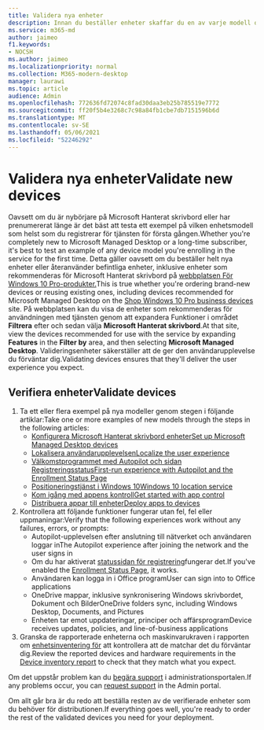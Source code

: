 ```yaml
---
title: Validera nya enheter
description: Innan du beställer enheter skaffar du en av varje modell och testar den
ms.service: m365-md
author: jaimeo
f1.keywords:
- NOCSH
ms.author: jaimeo
ms.localizationpriority: normal
ms.collection: M365-modern-desktop
manager: laurawi
ms.topic: article
audience: Admin
ms.openlocfilehash: 772636fd72074c8fad30daa3eb25b785519e7772
ms.sourcegitcommit: ff20f5b4e3268c7c98a84fb1cbe7db7151596b6d
ms.translationtype: MT
ms.contentlocale: sv-SE
ms.lasthandoff: 05/06/2021
ms.locfileid: "52246292"
---
```

# <a name="validate-new-devices"></a><span data-ttu-id="a9fae-103">Validera nya enheter</span><span class="sxs-lookup"><span data-stu-id="a9fae-103">Validate new devices</span></span>

<span data-ttu-id="a9fae-104">Oavsett om du är nybörjare på Microsoft Hanterat skrivbord eller har prenumererat länge är det bäst att testa ett exempel på vilken enhetsmodell som helst som du registrerar för tjänsten för första gången.</span><span class="sxs-lookup"><span data-stu-id="a9fae-104">Whether you're completely new to Microsoft Managed Desktop or a long-time subscriber, it's best to test an example of any device model you're enrolling in the service for the first time.</span></span> <span data-ttu-id="a9fae-105">Detta gäller oavsett om du beställer helt nya enheter eller återanvänder befintliga enheter, inklusive enheter som rekommenderas för Microsoft Hanterat skrivbord på [webbplatsen För Windows 10 Pro-produkter.](https://www.microsoft.com/windowsforbusiness/view-all-devices)</span><span class="sxs-lookup"><span data-stu-id="a9fae-105">This is true whether you're ordering brand-new devices or reusing existing ones, including devices recommended for Microsoft Managed Desktop on the [Shop Windows 10 Pro business devices](https://www.microsoft.com/windowsforbusiness/view-all-devices) site.</span></span> <span data-ttu-id="a9fae-106">På webbplatsen kan du visa de enheter som  rekommenderas för användningen med tjänsten genom att expandera Funktioner i området **Filtrera** efter och sedan välja **Microsoft Hanterat skrivbord**.</span><span class="sxs-lookup"><span data-stu-id="a9fae-106">At that site, view the devices recommended for use with the service by expanding **Features** in the **Filter by** area, and then selecting **Microsoft Managed Desktop**.</span></span> <span data-ttu-id="a9fae-107">Valideringsenheter säkerställer att de ger den användarupplevelse du förväntar dig.</span><span class="sxs-lookup"><span data-stu-id="a9fae-107">Validating devices ensures that they'll deliver the user experience you expect.</span></span>

## <a name="validate-devices"></a><span data-ttu-id="a9fae-108">Verifiera enheter</span><span class="sxs-lookup"><span data-stu-id="a9fae-108">Validate devices</span></span>

1. <span data-ttu-id="a9fae-109">Ta ett eller flera exempel på nya modeller genom stegen i följande artiklar:</span><span class="sxs-lookup"><span data-stu-id="a9fae-109">Take one or more examples of new models through the steps in the following articles:</span></span>
    - [<span data-ttu-id="a9fae-110">Konfigurera Microsoft Hanterat skrivbord enheter</span><span class="sxs-lookup"><span data-stu-id="a9fae-110">Set up Microsoft Managed Desktop devices</span></span>](set-up-devices.md)
    - [<span data-ttu-id="a9fae-111">Lokalisera användarupplevelsen</span><span class="sxs-lookup"><span data-stu-id="a9fae-111">Localize the user experience</span></span>](localization.md)
    - [<span data-ttu-id="a9fae-112">Välkomstprogrammet med Autopilot och sidan Registreringsstatus</span><span class="sxs-lookup"><span data-stu-id="a9fae-112">First-run experience with Autopilot and the Enrollment Status Page</span></span>](esp-first-run.md)
    - [<span data-ttu-id="a9fae-113">Positioneringstjänst i Windows 10</span><span class="sxs-lookup"><span data-stu-id="a9fae-113">Windows 10 location service</span></span>](device-location.md)
    - [<span data-ttu-id="a9fae-114">Kom igång med appens kontroll</span><span class="sxs-lookup"><span data-stu-id="a9fae-114">Get started with app control</span></span>](get-started-app-control.md)
    - [<span data-ttu-id="a9fae-115">Distribuera appar till enheter</span><span class="sxs-lookup"><span data-stu-id="a9fae-115">Deploy apps to devices</span></span>](deploy-apps.md)
2. <span data-ttu-id="a9fae-116">Kontrollera att följande funktioner fungerar utan fel, fel eller uppmaningar:</span><span class="sxs-lookup"><span data-stu-id="a9fae-116">Verify that the following experiences work without any failures, errors, or prompts:</span></span>
    - <span data-ttu-id="a9fae-117">Autopilot-upplevelsen efter anslutning till nätverket och användaren loggar in</span><span class="sxs-lookup"><span data-stu-id="a9fae-117">The Autopilot experience after joining the network and the user signs in</span></span>
    - <span data-ttu-id="a9fae-118">Om du har aktiverat [statussidan för registrering](esp-first-run.md)fungerar det.</span><span class="sxs-lookup"><span data-stu-id="a9fae-118">If you've enabled the [Enrollment Status Page](esp-first-run.md), it works.</span></span>
    - <span data-ttu-id="a9fae-119">Användaren kan logga in i Office program</span><span class="sxs-lookup"><span data-stu-id="a9fae-119">User can sign into to Office applications</span></span>
    - <span data-ttu-id="a9fae-120">OneDrive mappar, inklusive synkronisering Windows skrivbordet, Dokument och Bilder</span><span class="sxs-lookup"><span data-stu-id="a9fae-120">OneDrive folders sync, including Windows Desktop, Documents, and Pictures</span></span>
    - <span data-ttu-id="a9fae-121">Enheten tar emot uppdateringar, principer och affärsprogram</span><span class="sxs-lookup"><span data-stu-id="a9fae-121">Device receives updates, policies, and line-of-business applications</span></span>
3. <span data-ttu-id="a9fae-122">Granska de rapporterade enheterna och maskinvarukraven i rapporten om [enhetsinventering för](../working-with-managed-desktop/device-inventory-report.md) att kontrollera att de matchar det du förväntar dig.</span><span class="sxs-lookup"><span data-stu-id="a9fae-122">Review the reported devices and hardware requirements in the [Device inventory report](../working-with-managed-desktop/device-inventory-report.md) to check that they match what you expect.</span></span>

<span data-ttu-id="a9fae-123">Om det uppstår problem kan du [begära support](../working-with-managed-desktop/admin-support.md) i administrationsportalen.</span><span class="sxs-lookup"><span data-stu-id="a9fae-123">If any problems occur, you can [request support](../working-with-managed-desktop/admin-support.md) in the Admin portal.</span></span>

<span data-ttu-id="a9fae-124">Om allt går bra är du redo att beställa resten av de verifierade enheter som du behöver för distributionen.</span><span class="sxs-lookup"><span data-stu-id="a9fae-124">If everything goes well, you're ready to order the rest of the validated devices you need for your deployment.</span></span>